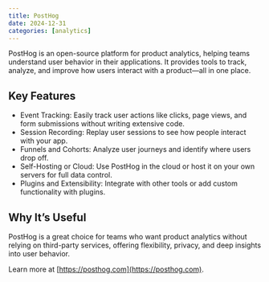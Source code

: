 ```yaml
---
title: PostHog
date: 2024-12-31
categories: [analytics]
---
```


PostHog is an open-source platform for product analytics, helping teams understand user behavior in their applications. It provides tools to track, analyze, and improve how users interact with a product—all in one place.

<!--more-->

## Key Features

- Event Tracking: Easily track user actions like clicks, page views, and form submissions without writing extensive code.
- Session Recording: Replay user sessions to see how people interact with your app.
- Funnels and Cohorts: Analyze user journeys and identify where users drop off.
- Self-Hosting or Cloud: Use PostHog in the cloud or host it on your own servers for full data control.
- Plugins and Extensibility: Integrate with other tools or add custom functionality with plugins.

## Why It’s Useful

PostHog is a great choice for teams who want product analytics without relying on third-party services, offering flexibility, privacy, and deep insights into user behavior.

Learn more at [https://posthog.com](https://posthog.com).
